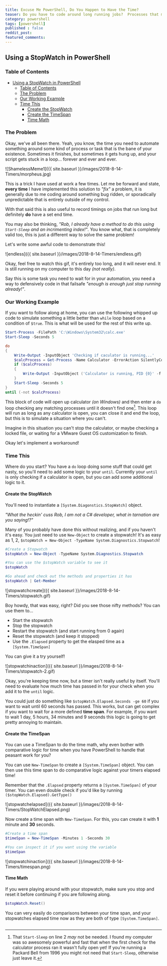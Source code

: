 ```yaml
---
title: Excuse Me PowerShell, Do You Happen to Have the Time?
teaser: Do you have to code around long running jobs?  Processes that might get stuck with no end?  Use a StopWatch!
category: powershell
tags: [powershell]
published : false
reddit_post:
featured_comments:
---
```


## Using a StopWatch in PowerShell

### Table of Contents

<!-- TOC -->

- [Using a StopWatch in PowerShell](#using-a-stopwatch-in-powershell)
    - [Table of Contents](#table-of-contents)
    - [The Problem](#the-problem)
    - [Our Working Example](#our-working-example)
    - [Time This](#time-this)
        - [Create the StopWatch](#create-the-stopwatch)
        - [Create the TimeSpan](#create-the-timespan)
        - [Time Math](#time-math)

<!-- /TOC -->

### The Problem

Okay, we've all been there.  Yeah, you know, the time you need to automate something around some kind of process or task that is the bane of your existence.  Sometimes it finishes, but sometimes it gets hung up, and your script gets stuck in a loop... forever and ever and ever.

![ShamelessMeme1]({{ site.baseurl }}/images/2018-8-14-Timers/morpheus.jpg)

This is a trick I have used at work a few times.  Let me be forward and state, **every time** I have implemented this solution to _"fix"_ a problem, it is generally due to me coding around something bug ridden, or sporadically unpredictable that is entirely outside of my control.

With that said this is also useful to record timings on jobs that run long but definitely **do** have a set end time.

You may also be thinking, _"Rob, I already have a method to do this using `Start-Sleep` and an incrimenting index!"_.  You know what, that is completely valid too, this is just a different way to solve the same problem!

Let's write some awful code to demonstrate this!

![endless]({{ site.baseurl }}/images/2018-8-14-Timers/endless.gif)

Okay, feel free to watch this gif, it's entirely too long, and it will never end.  It is still running on my computer to this day _(not really)_.

Say this is some task you need to wait for in your automation, you need a way to defensively code in that failsafe _"enough is enough just stop running already!"_.

### Our Working Example

If you want to follow along at home, you can use the following whipped up code to simulate something a little better than `while` loop based on a condition of `$true`.  This is what will be used for the rest of this write up.

```powershell
Start-Process -FilePath 'C:\Windows\System32\calc.exe'
Start-Sleep -Seconds 5

do
{
    Write-Output -InputObject 'Checking if caculator is running...'
    $calcProcess = Get-Process -Name Calculator -ErrorAction SilentlyContinue
    if ($calcProcess)
    {
        Write-Output -InputObject ('Calculator is running, PID {0}' -f $calcProcess.Id)
    }
    Start-Sleep -Seconds 5
}
until (-not $calcProcess)
```

This block of code will open up calculator _(on Windows)_ and then enter a `do` loop checking any matching processes until it doesn't find one[^1].  This loop will run as long as any calculator is open, you can close it and end the loop, but this is to simulate a situation where you can't.

Imagine in this situation you can't stop the calculator, or maybe checking a locked file, or waiting for a VMware Guest OS customization to finish.

Okay let's implement a workaround!

### Time This

Where do you start?  You have a `do` loop doing some stuff that could get nasty, so you'll need to add some logic to your `until`.  Currently your `until` is only checking if a calculator is open, but you can add some additional logic to it.

#### Create the StopWatch

You'll need to instantiate a `[System.Diagonstics.StopWatch]` object.

_"What the heckin' cuss Rob, I am not a C# developer, what in tarnation are you saying!?"_

Many of you probably have done this without realizing, and if you haven't it's easy.  You just need to use `New-Object` to create a stopwatch!  It's as easy as 1, 2, `$stopWatch = New-Object -TypeName System.Diagnostics.Stopwatch`!

```powershell
#Create a Stopwatch
$stopWatch = New-Object -TypeName System.Diagnostics.Stopwatch

#You can use the $stopWatch variable to see it
$stopWatch

#Go ahead and check out the methods and properties it has
$stopWatch | Get-Member
```

![stopwatchcreate]({{ site.baseurl }}/images/2018-8-14-Timers/stopwatch.gif)

Boy howdy, that was easy, right?  Did you see those nifty methods?  You can use them to...

- Start the stopwatch
- Stop the stopwatch
- Restart the stopwatch (and start running from 0 again)
- Reset the stopwatch (and keep it stopped)
- Use the `.Elapsed` property to get the elasped time as a `[System.TimeSpan]`

You can give it a try yourself!

![stopwatchinaction]({{ site.baseurl }}/images/2018-8-14-Timers/stopwatch-2.gif)

Okay, you're keeping time now, but a timer isn't really useful by itself.  You'll need to evaluate how much time has passed in for your check when you add it to the `until` logic.

You could just do something like `$stopWatch.Elapsed.Seconds -ge 60` if you want to wait until 60 seconds has passed.  This works, but can get complex if you want to wait for a more defined **time span**.  For example, if you want to wait 1 day, 5 hours, 34 minutes and 9 seconds this logic is going to get pretty annoying to maintain.

#### Create the TimeSpan

You can use a TimeSpan to do the time math, why even bother with comparative logic for time when you have PowerShell to handle that peasant work for you?

You can use `New-TimeSpan` to create a `[System.TimeSpan]` object.  You can then use this time span to do comparative logic against your timers elapsed time!

Remember that the `.Elapsed` property returns a `[System.TimeSpan]` of your timer.  You can even double check if you'd like by running `($stopWatch.Elapsed).GetType()`

![stopwatchelapsed]({{ site.baseurl }}/images/2018-8-14-Timers/StopWatchElapsed.png)

Now create a time span with `New-TimeSpan`.  For this, you can create it with **1** minute and **30** seconds.

```powershell
#Create a time span
$timeSpan = New-TimeSpan -Minutes 1 -Seconds 30

#You can inspect it if you want using the variable
$timeSpan
```

![stopwatchinaction]({{ site.baseurl }}/images/2018-8-14-Timers/timespan.png)

#### Time Math

If you were playing around with your stopwatch, make sure you stop and reset it before continuing if you are following along.

```powershell
$stopWatch.Reset()
```

You can very easily do comparisons between your time span, and your stopwatches elapsed time now as they are both of type `[System.TimeSpan]`.

```powershell

```



[^1]:
    That `Start-Sleep` on line 2 _may_ not be needed.  I found my computer was so awesomely powerful and fast that when the first check for the calculator process ran it wasn't fully open yet!  If you're running a Packard Bell from 1996 you might not need that `Start-Sleep`, otherwise just leave it.



<!-- Well, yes, kind of, sort of, not really, but... yeah I guess.  PowerShell (core) and Windows PowerShell don't have many commands built in for time.  Run this and see for yourself...

```powershell
Get-Command -Noun *time*,*date* -Module Microsoft.PowerShell.*
```

![timecommands]({{ site.baseurl }}/images/2018-8-14-Timers/TimeCommands.png)

Not counting `Get-Uptime` we only have a handful.  So how can we setup a stopwatch to track things?  Right now its a little manual, but it's easy code! -->